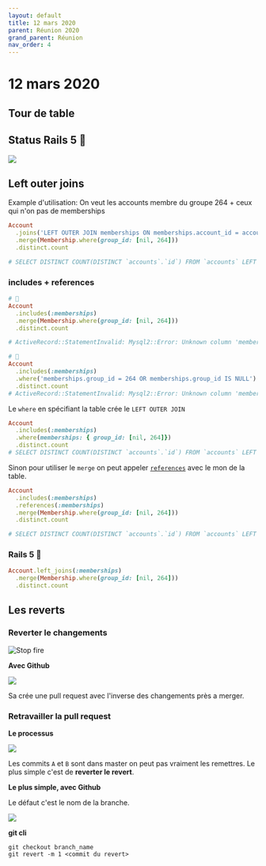 ```yaml
---
layout: default
title: 12 mars 2020
parent: Réunion 2020
grand_parent: Réunion
nav_order: 4
---
```


# 12 mars 2020

## Tour de table

## Status Rails 5 🤕

![](https://user-images.githubusercontent.com/7858787/76524551-9e9d1280-6440-11ea-89bb-11bab8da3f1f.png)

## Left outer joins

Example d'utilisation: On veut les accounts membre du groupe 264 + ceux qui n'on pas de memberships

```ruby
Account
  .joins('LEFT OUTER JOIN memberships ON memberships.account_id = accounts.id')
  .merge(Membership.where(group_id: [nil, 264]))
  .distinct.count

# SELECT DISTINCT COUNT(DISTINCT `accounts`.`id`) FROM `accounts` LEFT OUTER JOIN memberships ON memberships.account_id = accounts.id WHERE (group_id = 264 OR group_id IS NULL)
```

### includes + references

```ruby
# 🔴
Account
  .includes(:memberships)
  .merge(Membership.where(group_id: [nil, 264]))
  .distinct.count

# ActiveRecord::StatementInvalid: Mysql2::Error: Unknown column 'memberships.group_id' in 'where clause': SELECT DISTINCT COUNT(DISTINCT `accounts`.`id`) FROM `accounts` WHERE (memberships.group_id = 264)
```

```ruby
# 🔴
Account
  .includes(:memberships)
  .where('memberships.group_id = 264 OR memberships.group_id IS NULL')
  .distinct.count 
# ActiveRecord::StatementInvalid: Mysql2::Error: Unknown column 'memberships.group_id' in 'where clause': SELECT DISTINCT COUNT(DISTINCT `accounts`.`id`) FROM `accounts` WHERE (memberships.group_id = 264 OR memberships.group_id IS NULL)
```

Le `where` en spécifiant la table crée le `LEFT OUTER JOIN`
```ruby
Account
  .includes(:memberships)
  .where(memberships: { group_id: [nil, 264]}) 
  .distinct.count
# SELECT DISTINCT COUNT(DISTINCT `accounts`.`id`) FROM `accounts` LEFT OUTER JOIN `memberships` ON `memberships`.`account_id` = `accounts`.`id` WHERE (`memberships`.`group_id` = 264 OR `memberships`.`group_id` IS NULL)
```

Sinon pour utiliser le `merge` on peut appeler [`references`](https://apidock.com/rails/ActiveRecord/QueryMethods/includes) avec le mon de la table.

```ruby
Account
  .includes(:memberships)
  .references(:memberships)
  .merge(Membership.where(group_id: [nil, 264]))
  .distinct.count

# SELECT DISTINCT COUNT(DISTINCT `accounts`.`id`) FROM `accounts` LEFT OUTER JOIN `memberships` ON `memberships`.`account_id` = `accounts`.`id` WHERE (group_id = 264 OR group_id IS NULL)
```

### Rails 5 🙏

```ruby
Account.left_joins(:memberships)
  .merge(Membership.where(group_id: [nil, 264]))
  .distinct.count
```


## Les reverts

### Reverter le changements

![Stop fire](https://media.giphy.com/media/xT5LMwMgp2f4kLPvlm/giphy.gif)

**Avec Github**

![](https://user-images.githubusercontent.com/7858787/76522546-21bc6980-643d-11ea-9bab-4bea1f6351f2.png)

Sa crée une pull request avec l'inverse des changements près a merger.

### Retravailler la pull request

**Le processus**

![](https://user-images.githubusercontent.com/7858787/76524011-c475e780-643f-11ea-86a7-7a482b76856b.png)

Les commits `A` et `B` sont dans master on peut pas vraiment les remettres. Le plus simple c'est de **reverter le revert**.

**Le plus simple, avec Github**

Le défaut c'est le nom de la branche.

![](https://user-images.githubusercontent.com/7858787/76522544-21bc6980-643d-11ea-99e0-34db335fae10.png)

**git cli**

```
git checkout branch_name
git revert -m 1 <commit du revert>
```



